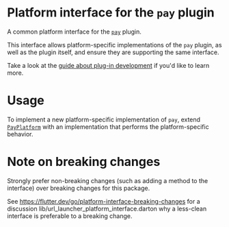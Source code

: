 # Platform interface for the `pay` plugin

A common platform interface for the [`pay`](../pay) plugin.

This interface allows platform-specific implementations of the `pay` plugin, as well as the plugin itself, and ensure they are supporting the same interface.

Take a look at the [guide about plug-in development](https://flutter.dev/docs/development/packages-and-plugins/developing-packages#federated-plugins) if you'd like to learn more.

# Usage

To implement a new platform-specific implementation of `pay`, extend [`PayPlatform`](lib/pay_platform_interface.dart) with an implementation that performs the platform-specific behavior.

# Note on breaking changes

Strongly prefer non-breaking changes (such as adding a method to the interface) over breaking changes for this package.

See https://flutter.dev/go/platform-interface-breaking-changes for a discussion lib/url_launcher_platform_interface.darton why a less-clean interface is preferable to a breaking change.